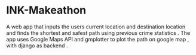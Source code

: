 # INK-Makeathon
A web app that inputs the users current location and destination location and finds the shortest and safest path using previous crime statistics . The app uses Google Maps API and gmplotter to plot the path on google map ,  with django as backend .
